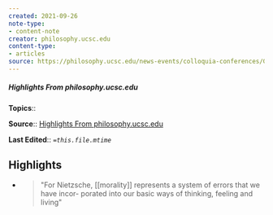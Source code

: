 ```yaml
---
created: 2021-09-26
note-type:
- content-note
creator: philosophy.ucsc.edu
content-type: 
- articles
source: https://philosophy.ucsc.edu/news-events/colloquia-conferences/GeneologyofMorals.pdf
---
```

##### Highlights From philosophy.ucsc.edu

**Topics**:: 

**Source**:: [Highlights From philosophy.ucsc.edu](https://philosophy.ucsc.edu/news-events/colloquia-conferences/GeneologyofMorals.pdf)

**Last Edited**:: *`=this.file.mtime`*

## Highlights
- > "For Nietzsche, [[morality]] represents a system of errors that we have incor-
    porated into our basic ways of thinking, feeling and living" 

